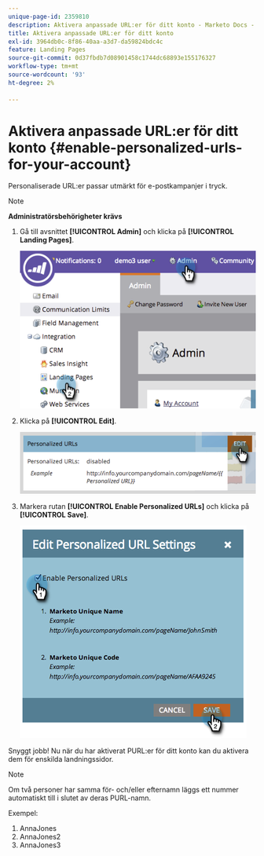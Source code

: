 ```yaml
---
unique-page-id: 2359810
description: Aktivera anpassade URL:er för ditt konto - Marketo Docs - produktdokumentation
title: Aktivera anpassade URL:er för ditt konto
exl-id: 3964db0c-8f86-40aa-a3d7-da59824bdc4c
feature: Landing Pages
source-git-commit: 0d37fbdb7d08901458c1744dc68893e155176327
workflow-type: tm+mt
source-wordcount: '93'
ht-degree: 2%

---
```


# Aktivera anpassade URL:er för ditt konto {#enable-personalized-urls-for-your-account}

Personaliserade URL:er passar utmärkt för e-postkampanjer i tryck.

>[!NOTE]
>
>**Administratörsbehörigheter krävs**

1. Gå till avsnittet **[!UICONTROL Admin]** och klicka på **[!UICONTROL Landing Pages]**.

   ![](assets/image2014-9-18-13-3a29-3a49.png)

1. Klicka på **[!UICONTROL Edit]**.

   ![](assets/image2014-9-18-13-3a29-3a58.png)

1. Markera rutan **[!UICONTROL Enable Personalized URLs]** och klicka på **[!UICONTROL Save]**.

   ![](assets/image2014-9-18-13-3a30-3a6.png)

Snyggt jobb! Nu när du har aktiverat PURL:er för ditt konto kan du aktivera dem för enskilda landningssidor.

>[!NOTE]
>
>Om två personer har samma för- och/eller efternamn läggs ett nummer automatiskt till i slutet av deras PURL-namn.
>
>Exempel:
>
>1. AnnaJones
>1. AnnaJones2
>1. AnnaJones3

